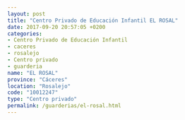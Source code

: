 ```yaml
---
layout: post
title: "Centro Privado de Educación Infantil EL ROSAL"
date: 2017-09-20 20:57:05 +0200
categories:
- Centro Privado de Educación Infantil
- caceres
- rosalejo
- Centro privado
- guarderia
name: "EL ROSAL"
province: "Cáceres"
location: "Rosalejo"
code: "10012247"
type: "Centro privado"
permalink: /guarderias/el-rosal.html
---
```

